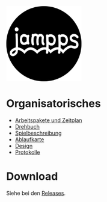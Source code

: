 <img src="/design/logo/logo.png" alt="jampps logo" height="200">

# Organisatorisches

* [Arbeitspakete und Zeitplan](/organisation/Arbeitspakete_und_Zeitplan/Arbeitspakete_und_Zeitplan.pdf)
* [Drehbuch](/organisation/Drehbuch/Drehbuch.pdf)
* [Spielbeschreibung](/organisation/Spielbeschreibung/Spielbeschreibung.pdf)
* [Ablaufkarte](/organisation/Ablaufkarte/Ablaufkarte.pdf)
* [Design](/organisation/Spieldesign/Spieldesign.pdf)
* [Protokolle](/organisation/Protokolle/)

# Download

Siehe bei den [Releases](https://github.com/Symmetronic/jampps/releases).
